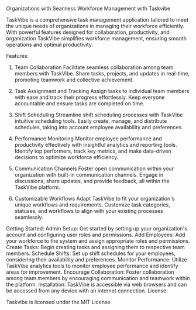 Organizations with Seamless Workforce Management with Taskvibe

TaskVibe  is a comprehensive task management application tailored to meet the unique needs of organizations in managing their workforce efficiently. With powerful features designed for collaboration, productivity, and organization TaskVibe  simplifies workforce management, ensuring smooth operations and optimal productivity.

Features:
1. Team Collaboration
Facilitate seamless collaboration among team members with TaskVibe. Share tasks, projects, and updates in real-time, promoting teamwork and collective achievement.

2. Task Assignment and Tracking
Assign tasks to individual team members with ease and track their progress effortlessly. Keep everyone accountable and ensure tasks are completed on time.

3. Shift Scheduling
Streamline shift scheduling processes with TaskVibe intuitive scheduling tools. Easily create, manage, and distribute schedules, taking into account employee availability and preferences.

4. Performance Monitoring
Monitor employee performance and productivity effectively with insightful analytics and reporting tools. Identify top performers, track key metrics, and make data-driven decisions to optimize workforce efficiency.

5. Communication Channels
Foster open communication within your organization with built-in communication channels. Engage in discussions, share updates, and provide feedback, all within the TaskVibe platform.

6. Customizable Workflows
Adapt TaskVibe to fit your organization's unique workflows and requirements. Customize task categories, statuses, and workflows to align with your existing processes seamlessly.

Getting Started:
Admin Setup: Get started by setting up your organization's account and configuring user roles and permissions.
Add Employees: Add your workforce to the system and assign appropriate roles and permissions.
Create Tasks: Begin creating tasks and assigning them to respective team members.
Schedule Shifts: Set up shift schedules for your employees, considering their availability and preferences.
Monitor Performance: Utilize TaskVibe analytics tools to monitor employee performance and identify areas for improvement.
Encourage Collaboration: Foster collaboration among team members by encouraging communication and teamwork within the platform.
Installation:
TaskVibe  is accessible via web browsers and can be accessed from any device with an internet connection.
License: 

Taskvibe is licensed under the MIT License
